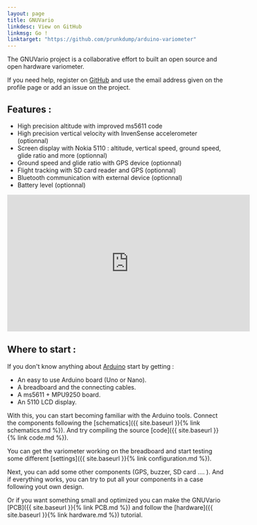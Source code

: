 ```yaml
---
layout: page
title: GNUVario
linkdesc: View on GitHub
linkmsg: Go !
linktarget: "https://github.com/prunkdump/arduino-variometer"
---
```

The GNUVario project is a collaborative effort to built an open source and open hardware variometer.

If you need help, register on [GitHub](https://github.com/prunkdump/arduino-variometer) and use the email address given on the profile page or add an issue on the project.

Features :
---------
* High precision altitude with improved ms5611 code
* High precision vertical velocity with InvenSense accelerometer (optionnal)
* Screen display with Nokia 5110 : altitude, vertical speed, ground speed, glide ratio and more (optionnal)
* Ground speed and glide ratio with GPS device (optionnal)
* Flight tracking with SD card reader and GPS (optionnal)
* Bluetooth communication with external device (optionnal)
* Battery level (optionnal)

<iframe width="560" height="315" src="https://www.youtube.com/embed/60fqfbTenkc" frameborder="0" allow="autoplay; encrypted-media" allowfullscreen></iframe>

Where to start :
----------------

If you don't know anything about [Arduino](https://www.arduino.cc/) start by getting :
* An easy to use Arduino board (Uno or Nano).
* A breadboard and the connecting cables.
* A ms5611 + MPU9250 board.
* An 5110 LCD display.

With this, you can start becoming familiar with the Arduino tools. Connect the components following the [schematics]({{ site.baseurl }}{% link schematics.md %}). And try compiling the source [code]({{ site.baseurl }}{% link code.md %}).

You can get the variometer working on the breadboard and start testing some different [settings]({{ site.baseurl }}{% link configuration.md %}).

Next, you can add some other components (GPS, buzzer, SD card .... ). And if everything works, you can try to put all your components in a case following yout own design.

Or if you want something small and optimized you can make the GNUVario [PCB]({{ site.baseurl }}{% link PCB.md %}) and follow the [hardware]({{ site.baseurl }}{% link hardware.md %}) tutorial.





